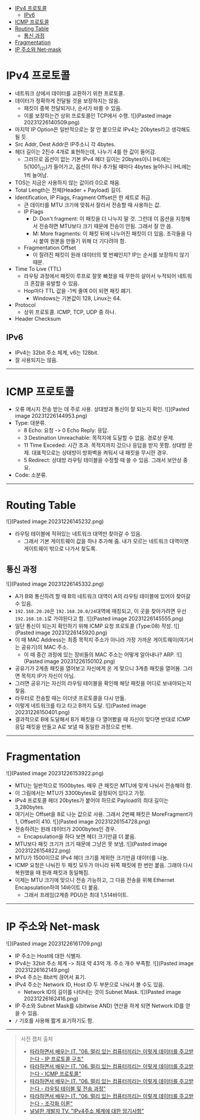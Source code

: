 * [IPv4 프로토콜](#ipv4-프로토콜)
    * [IPv6](#ipv6)
* [ICMP 프로토콜](#icmp-프로토콜)
* [Routing Table](#routing-table)
    * [통신 과정](#통신-과정)
* [Fragmentation](#fragmentation)
* [IP 주소와 Net-mask](#ip-주소와-net-mask)

# IPv4 프로토콜

- 네트워크 상에서 데이터를 교환하기 위한 프로토콜.
- 데이터가 정확하게 전달될 것을 보장하지는 않음.
    - 패킷이 중복 전달되거나, 순서가 바뀔 수 있음.
    - 이를 보장하는건 상위 프로토콜인 TCP에서 수행.
      ![](Pasted image 20231226140509.png)
- 마지막 IP Option은 일반적으로는 잘 안 붙으므로 IPv4는 20bytes라고 생각해도 될 듯.
- Src Addr, Dest Addr은 IP주소니 각 4bytes.
- 헤더 길이는 2진수 4개로 표현하는데, 나누기 4를 한 값이 들어감.
    - 그러므로 옵션이 없는 기본 IPv4 헤더 길이는 20bytes이니 IHL에는 5(1001<sub>(2)</sub>)가 들어가고, 옵션이 하나 추가될 때마다 4bytes 늘어나니 IHL에는 1씩 늘어남.
- TOS는 지금은 사용하지 않는 값이라 0으로 채움.
- Total Length는 전체(Header + Payload) 길이.
- Identification, IP Flags, Fragment Offset은 한 세트로 취급.
    - 큰 데이터를 MTU 크기에 맞춰서 잘라서 전송할 때 사용하는 값.
    - IP Flags
        - D: Don't fragment: 이 패킷을 더 나누지 말 것. 그런데 이 옵션을 지정해서 전송하면 MTU보다 크기 때문에 전송이 안됨. 그래서 잘 안 씀.
        - M: More fragments: 이 패킷 뒤에 나누어진 패킷이 더 있음. 조각들을 다시 붙여 원본을 만들기 위해 더 기다려야 함.
    - Fragmentation Offset
        - 이 잘려진 패킷이 원래 데이터의 몇 번째인지? IP는 순서를 보장하지 않기 때문.
- Time To Live (TTL)
    - 라우팅 과정에서 패킷이 루프로 잘못 빠졌을 때 무한히 살아서 누적되어 네트워크 혼잡을 유발할 수 있음.
    - Hop마다 TTL 값을 -1씩 줄여 0이 되면 패킷 폐기.
        - Windows는 기본값이 128, Linux는 64.
- Protocol
    - 상위 프로토콜. ICMP, TCP, UDP 중 하나.
- Header Checksum

## IPv6

- IPv4는 32bit 주소 체계, v6는 128bit.
- 잘 사용되지는 않음.

---

# ICMP 프로토콜

- 오류 메시지 전송 받는 데 주로 사용. 상대방과 통신이 잘 되는지 확인.
  ![](Pasted image 20231226144953.png)
- Type: 대분류.
    - 8 Echo: 요청 -> 0 Echo Reply: 응답.
    - 3 Destination Unreachable: 목적지에 도달할 수 없음. 경로상 문제.
    - 11 Time Exceded: 시간 초과. 목적지까지 갔으나 응답을 받지 못함. 상대방 문제. 대표적으로는 상대방이 방화벽을 켜둬서 내 패킷을 무시한 경우.
    - 5 Redirect: 상대방 라우팅 테이블을 수정할 때 쓸 수 있음. 그래서 보안상 중요.
- Code: 소분류.

---

# Routing Table

![](Pasted image 20231226145232.png)

- 라우팅 테이블에 적혀있는 네트워크 대역만 찾아갈 수 있음.
    - 그래서 기본 게이트웨이 값을 하나 추가해 줌. 내가 모르는 네트워크 대역이면 게이트웨이 밖으로 나가서 찾도록.

## 통신 과정

![](Pasted image 20231226145332.png)

- A가 B와 통신하려 할 때 B의 네트워크 대역이 A의 라우팅 테이블에 있어야 찾아갈 수 있음.
- `192.168.20.20`은 `192.168.20.0/24`대역에 매칭되고, 이 곳을 찾아가려면 우선 `192.168.10.1`로 가야된다고 함.
  ![](Pasted image 20231226145555.png)
- 일단 통신이 되는지 확인하기 위해 ICMP 요청 프로토콜 (Type:08) 작성.
  ![](Pasted image 20231226145920.png)
- 이 때 MAC Address는 최종 목적지 주소가 아니라 가장 가까운 게이트웨이(여기서는 공유기)의 MAC 주소.
    - 이 때 중간 과정에 있는 장비들의 MAC 주소는 어떻게 알아내나? ARP.
      ![](Pasted image 20231226150102.png)
- 공유기가 2계층 패킷을 열어보고 자신에게 온 게 맞으니 3계층 패킷을 열어봄. 그러면 목적지 IP가 자신이 아님.
- 그러면 공유기는 자신의 라우팅 테이블을 확인해 해당 패킷을 어디로 보내야되는지 찾음.
- 라우터로 전송할 때는 이더넷 프로토콜을 다시 만듦.
- 이렇게 네트워크를 타고 타고 B까지 도달.
  ![](Pasted image 20231226150401.png)
- 결과적으로 B에 도달해서 B가 패킷을 다 열어봤을 때 자신이 맞다면 반대로 ICMP 응답 패킷을 만들고 A로 보낼 때 동일한 과정으로 반복.

---

# Fragmentation

![](Pasted image 20231226153922.png)

- MTU는 일반적으로 1500bytes. 매우 큰 패킷은 MTU에 맞게 나눠서 전송해야 함.
- 이 그림에서는 MTU가 3300bytes로 설정되어 있다고 가정.
- IPv4 프로토콜 헤더 20bytes가 붙어야 하므로 Payload의 최대 길이는 3,280bytes.
- 여기서는 Offset을 8로 나눈 값으로 사용. 그래서 2번째 패킷은 MoreFragment가 1, Offset이 410.
  ![](Pasted image 20231226154728.png)
- 전송하려는 원래 데이터가 2000bytes인 경우.
    - Encapsulation을 하다 보면 헤더 크기만큼 더 붙음.
- MTU보다 패킷 크기가 크기 때문에 그냥은 못 보냄.
  ![](Pasted image 20231226154822.png)
- MTU가 1500이므로 IPv4 헤더 크기를 제외한 크기만큼 데이터를 나눔.
- ICMP 요청은 나눠진 두 패킷 모두가 아니라 뒤쪽 패킷에 한 번만 붙음. 그래야 다시 복원했을 때 원래 패킷과 동일해짐.
- 이제는 MTU 크기에 맞으니 전송 가능하고, 그 다음 전송을 위해 Ethernet Encapsulation하여 14바이트 더 붙음.
    - 그래서 프레임(2계층 PDU)은 최대 1,514바이트.

---

# IP 주소와 Net-mask

![](Pasted image 20231226161709.png)

- IP 주소는 Host에 대한 식별자.
- IPv4는 32bit 주소 체계 -> 최대 약 43억 개. 주소 개수 부족함.
  ![](Pasted image 20231226162149.png)
- IPv4 주소는 8bit씩 끊어서 표기.
- IPv4 주소는 Network ID, Host ID 두 부분으로 나눠서 볼 수도 있음.
    - Network ID의 길이를 나타내는 것이 Subnet Mask.
      ![](Pasted image 20231226162416.png)
- IP 주소와 Subnet Mask를 `&`(bitwise AND) 연산을 하게 되면 Network ID를 얻을 수 있음.
- `/` 기호를 사용해 짧게 표기하기도 함.

---

> 사진 캡처 출처
> - [따라하면서 배우는 IT. "06. 멀리 있는 컴퓨터끼리는 이렇게 데이터를 주고받는다 - IP 프로토콜 구조"](https://youtu.be/_i8O_o2ozlE?feature=shared)
> - [따라하면서 배우는 IT. "06. 멀리 있는 컴퓨터끼리는 이렇게 데이터를 주고받는다 - ICMP 프로토콜"](https://youtu.be/JaBCIUsFE74?feature=shared)
> - [따라하면서 배우는 IT. "06. 멀리 있는 컴퓨터끼리는 이렇게 데이터를 주고받는다 - 라우팅 테이블 및 전송 과정"](https://youtu.be/CjnKNIyREHA?feature=shared)
> - [따라하면서 배우는 IT. "06. 멀리 있는 컴퓨터끼리는 이렇게 데이터를 주고받는다 - 조각화 이론"](https://youtu.be/_AONcID7Sc8?feature=shared)
> - [널널한 개발자 TV. "IPv4주소 체계에 대한 암기사항"](https://youtu.be/gOMljj6K2V0?feature=shared)
